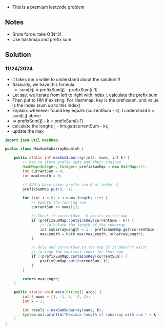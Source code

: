 - This is a premium leetcode problem

## Notes
- Brute force: take O(N^3)
- Use hashmap and prefix sum

## Solution
### 11/24/2024
- it takes me a while to understand about the solution!!!
- Basically, we have this formula:
  - sum[i:j] = prefixSum[j] - prefixSum[i-1]
- Let say, we iterate from left to right with index j, calculate the prefix sum
- Then put to HM if existing. For Hashmap, key is the prefixsum, and value is the index (sum up to this index)
- Explain: whenever found key equals (currentSum - k). I understnad k = sum[i,j] above
- => prefixSum[j] - k = prefixSum[i-1]
- calculate the length: j - hm.get(currentSum - k);
- update the max

```java
import java.util.HashMap;

public class MaxSumSubarrayEqualsK {

    public static int maxSumSubarray(int[] nums, int k) {
        // Map to store prefix sums and their indices
        HashMap<Integer, Integer> prefixSumMap = new HashMap<>();
        int currentSum = 0;
        int maxLength = 0;

        // Add a base case: prefix sum 0 at index -1
        prefixSumMap.put(0, -1);

        for (int i = 0; i < nums.length; i++) {
            // Update the running sum
            currentSum += nums[i];

            // Check if currentSum - k exists in the map
            if (prefixSumMap.containsKey(currentSum - k)) {
                // Calculate the length of the subarray
                int subarrayLength = i - prefixSumMap.get(currentSum - k);
                maxLength = Math.max(maxLength, subarrayLength);
            }

            // Only add currentSum to the map if it doesn't exist
            // to keep the smallest index for that sum
            if (!prefixSumMap.containsKey(currentSum)) {
                prefixSumMap.put(currentSum, i);
            }
        }

        return maxLength;
    }

    public static void main(String[] args) {
        int[] nums = {1, -1, 5, -2, 3};
        int k = 3;

        int result = maxSumSubarray(nums, k);
        System.out.println("Maximum length of subarray with sum " + k + " is: " + result);
    }
}

```
